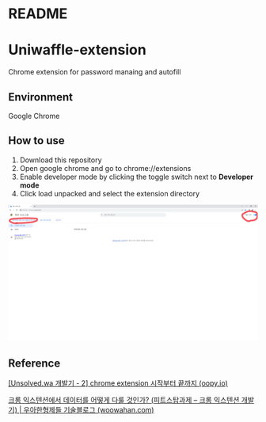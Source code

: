 # README

# Uniwaffle-extension

Chrome extension for password manaing and autofill

## Environment

Google Chrome

## How to use

1. Download this repository
2. Open google chrome and go to chrome://extensions
3. Enable developer mode by clicking the toggle switch next to **Developer mode**
4. Click load unpacked and select the extension directory

![Untitled](screenshots/Untitled.png)

## Reference

[[Unsolved.wa 개발기 - 2] chrome extension 시작부터 끝까지 (oopy.io)](https://80000coding.oopy.io/34a2083b-c159-4524-b5f2-750d3ab4fbba)

[크롬 익스텐션에서 데이터를 어떻게 다룰 것인가? (피트스탑과제 – 크롬 익스텐션 개발기) | 우아한형제들 기술블로그 (woowahan.com)](https://techblog.woowahan.com/5900/)